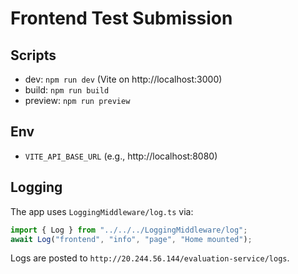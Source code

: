 # Frontend Test Submission

## Scripts

- dev: `npm run dev` (Vite on http://localhost:3000)
- build: `npm run build`
- preview: `npm run preview`

## Env

- `VITE_API_BASE_URL` (e.g., http://localhost:8080)

## Logging

The app uses `LoggingMiddleware/log.ts` via:

```ts
import { Log } from "../../../LoggingMiddleware/log";
await Log("frontend", "info", "page", "Home mounted");
```

Logs are posted to `http://20.244.56.144/evaluation-service/logs`. 